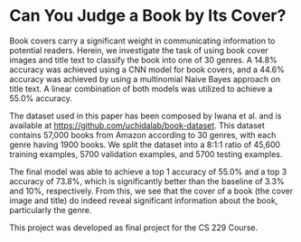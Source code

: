 # Can You Judge a Book by Its Cover?

Book covers carry a significant weight in communicating information to potential readers. Herein, we investigate the task of using book cover images and title text to classify the book into one of 30 genres. A 14.8% accuracy was achieved using a CNN model for book covers, and a 44.6% accuracy was achieved by using a multinomial Naive Bayes approach on title text. A linear combination of both models was utilized to achieve a 55.0% accuracy.

The dataset used in this paper has been composed by Iwana et al. and is available at https://github.com/uchidalab/book-dataset. This dataset contains 57,000 books from Amazon according to 30 genres, with each genre having 1900 books. We split the dataset into a 8:1:1 ratio of 45,600 training examples, 5700 validation examples, and 5700 testing examples.


The final model was able to achieve a top 1 accuracy of 55.0% and a top 3 accuracy of 73.8%, which is significantly better than the baseline of 3.3% and 10%, respectively. From this, we see that the cover of a book (the cover image and title) do indeed reveal significant information about the book, particularly the genre.

This project was developed as final project for the CS 229 Course.
